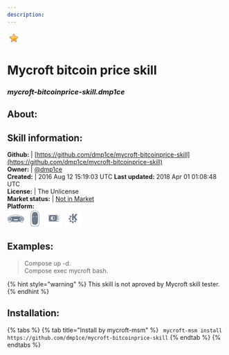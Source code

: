 ```yaml
---    
description:   
---    
```

![](../.gitbook/assets/star.png)  
# Mycroft bitcoin price skill  
### _mycroft-bitcoinprice-skill.dmp1ce_  
## About:  


## Skill information:  
**Github:** | [https://github.com/dmp1ce/mycroft-bitcoinprice-skill](https://github.com/dmp1ce/mycroft-bitcoinprice-skill)  
**Owner:** | [@dmp1ce](https://github.com/dmp1ce)  
**Created:** | 2016 Aug 12 15:19:03 UTC  **Last updated:** 2018 Apr 01 01:08:48 UTC  
**License:** | The Unlicense  
**Market status:** | [Not in Market](https://market.mycroft.ai/skill/)  
**Platform:**  
 ![](../.gitbook/assets/mark-1-icon.png)  ![](../.gitbook/assets/mark-2-icon.png)  ![](../.gitbook/assets/picroft-icon.png)  ![](../.gitbook/assets/kde.png)   
## Examples:  
> Compose up -d.  
> Compose exec mycroft bash.  
  
{% hint style="warning" %}
This skill is not aproved by Mycroft skill tester.
{% endhint %}
    
## Installation:  
{% tabs %}
{% tab title="Install by mycroft-msm" %}
``` mycroft-msm install https://github.com/dmp1ce/mycroft-bitcoinprice-skill```
{% endtab %}
  {% endtabs %}
  